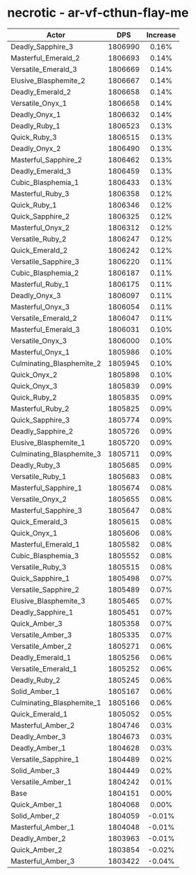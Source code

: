 # necrotic - ar-vf-cthun-flay-me
| Actor | DPS | Increase |
|---|:---:|:---:|
|Deadly_Sapphire_3|1806990|0.16%|
|Masterful_Emerald_2|1806693|0.14%|
|Versatile_Emerald_3|1806669|0.14%|
|Elusive_Blasphemite_2|1806667|0.14%|
|Deadly_Emerald_2|1806658|0.14%|
|Versatile_Onyx_1|1806658|0.14%|
|Deadly_Onyx_1|1806632|0.14%|
|Deadly_Ruby_1|1806523|0.13%|
|Quick_Ruby_3|1806515|0.13%|
|Deadly_Onyx_2|1806490|0.13%|
|Masterful_Sapphire_2|1806462|0.13%|
|Deadly_Emerald_3|1806459|0.13%|
|Cubic_Blasphemia_1|1806433|0.13%|
|Masterful_Ruby_3|1806358|0.12%|
|Quick_Ruby_1|1806346|0.12%|
|Quick_Sapphire_2|1806325|0.12%|
|Masterful_Onyx_2|1806312|0.12%|
|Versatile_Ruby_2|1806247|0.12%|
|Quick_Emerald_2|1806242|0.12%|
|Versatile_Sapphire_3|1806220|0.11%|
|Cubic_Blasphemia_2|1806187|0.11%|
|Masterful_Ruby_1|1806175|0.11%|
|Deadly_Onyx_3|1806097|0.11%|
|Masterful_Onyx_3|1806054|0.11%|
|Versatile_Emerald_2|1806047|0.11%|
|Masterful_Emerald_3|1806031|0.10%|
|Versatile_Onyx_3|1806000|0.10%|
|Masterful_Onyx_1|1805986|0.10%|
|Culminating_Blasphemite_2|1805945|0.10%|
|Quick_Onyx_2|1805898|0.10%|
|Quick_Onyx_3|1805839|0.09%|
|Quick_Ruby_2|1805835|0.09%|
|Masterful_Ruby_2|1805825|0.09%|
|Quick_Sapphire_3|1805774|0.09%|
|Deadly_Sapphire_2|1805726|0.09%|
|Elusive_Blasphemite_1|1805720|0.09%|
|Culminating_Blasphemite_3|1805711|0.09%|
|Deadly_Ruby_3|1805685|0.09%|
|Versatile_Ruby_1|1805683|0.08%|
|Masterful_Sapphire_1|1805674|0.08%|
|Versatile_Onyx_2|1805655|0.08%|
|Masterful_Sapphire_3|1805647|0.08%|
|Quick_Emerald_3|1805615|0.08%|
|Quick_Onyx_1|1805606|0.08%|
|Masterful_Emerald_1|1805582|0.08%|
|Cubic_Blasphemia_3|1805552|0.08%|
|Versatile_Ruby_3|1805515|0.08%|
|Quick_Sapphire_1|1805498|0.07%|
|Versatile_Sapphire_2|1805489|0.07%|
|Elusive_Blasphemite_3|1805465|0.07%|
|Deadly_Sapphire_1|1805451|0.07%|
|Quick_Amber_3|1805358|0.07%|
|Versatile_Amber_3|1805335|0.07%|
|Versatile_Amber_2|1805271|0.06%|
|Deadly_Emerald_1|1805256|0.06%|
|Versatile_Emerald_1|1805252|0.06%|
|Deadly_Ruby_2|1805245|0.06%|
|Solid_Amber_1|1805167|0.06%|
|Culminating_Blasphemite_1|1805166|0.06%|
|Quick_Emerald_1|1805052|0.05%|
|Masterful_Amber_2|1804746|0.03%|
|Deadly_Amber_3|1804673|0.03%|
|Deadly_Amber_1|1804628|0.03%|
|Versatile_Sapphire_1|1804489|0.02%|
|Solid_Amber_3|1804449|0.02%|
|Versatile_Amber_1|1804242|0.01%|
|Base|1804151|0.00%|
|Quick_Amber_1|1804068|0.00%|
|Solid_Amber_2|1804059|-0.01%|
|Masterful_Amber_1|1804048|-0.01%|
|Deadly_Amber_2|1803963|-0.01%|
|Quick_Amber_2|1803854|-0.02%|
|Masterful_Amber_3|1803422|-0.04%|
